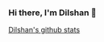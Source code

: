 ### Hi there, I'm Dilshan 👋

<!--
**Dilshan97/Dilshan97** is a ✨ _special_ ✨ repository because its `README.md` (this file) appears on your GitHub profile.

Here are some ideas to get you started:

- 🔭 I’m currently working on ...
- 🌱 I’m currently learning ...
- 👯 I’m looking to collaborate on ...
- 🤔 I’m looking for help with ...
- 💬 Ask me about ...
- 📫 How to reach me: ...
- 😄 Pronouns: ...
- ⚡ Fun fact: ...
-->
[Dilshan's github stats](https://github-readme-stats.vercel.app/api?username=Dilshan97&show_icons=true&hide_border=true)
